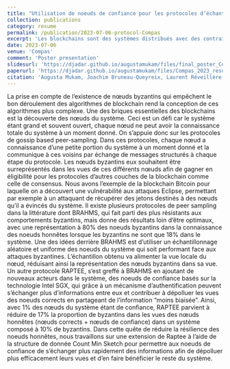 ```yaml
---
title: "Utilisation de noeuds de confiance pour les protocoles d’échantillonage de pairs tolérants aux attaques byzantines"
collection: publications
category: resume
permalink: /publication/2023-07-06-protocol-Compas
excerpt: 'Les blockchains sont des systèmes distribués avec des contraintes propres à satisfaire. Il faut par exemple s’assurer que les nœuds du système aient un état à jour dans des délais opportun, mais aussi que l’intégrité voir de la confidentialité des données soit préservée. '
date: 2023-07-06
venue: 'Compas'
comment: 'Poster presentation'
slidesurl: 'https://djadar.github.io/augustamukam/files/final_poster_Compas.pdf'
paperurl: 'https://djadar.github.io/augustamukam/files/Compas_2023_resume.pdf'
citation: 'Augusta Mukam, Joachim Bruneau-Queyreix, Laurent Réveillère. Utilisation de noeuds de confiance pour les protocoles d’échantillonage de pairs tolérants aux attaques byzantines, juillet 2023, Annecy, France.'
---
```


La prise en compte de l’existence de nœuds byzantins qui empêchent le bon déroulement des algorithmes
de blockchain rend la conception de ces algorithmes plus complexe. Une des briques essentielles des blockchains est la découverte des nœuds du système. Ceci est un défi car le système étant grand et souvent ouvert, chaque nœud ne peut avoir la connaissance totale du système à un moment donné. On s’appuie donc sur les protocoles de gossip based peer-sampling. Dans
ces protocoles, chaque nœud a connaissance d’une petite portion du système à un moment donné et la communique à ces voisins par échange de messages structurés à chaque étape du protocole. Les nœuds byzantins eux souhaitent être surreprésentés dans les vues de ces différents nœuds afin de gagner en éligibilité pour les protocoles d’autres couches de la blockchain comme celle de consensus. Nous avons l’exemple de la blockchain Bitcoin pour laquelle on a découvert une vulnérabilité aux attaques Eclipse, permettant par exemple à un attaquant de récupérer des jetons destinés à des nœuds qu’il a évincés du système.
Il existe plusieurs protocoles de peer sampling dans la littérature dont BRAHMS, qui fait parti des plus résistants aux comportements byzantins, mais donne des résultats loin d’être optimaux, avec une représentation à 80% des noeuds byzantins dans la connaissance des noeuds honnêtes lorsque les byzantins ne sont que 18% dans le système. Une des idées derrière BRAHMS est
d’utiliser un échantillonnage aléatoire et uniforme des noeuds du système qui soit performant face aux attaques byzantines. L’échantillon obtenu va alimenter la vue locale du nœud, réduisant ainsi la représentation des nœuds byzantins dans sa vue. Un autre protocole RAPTEE, s’est greffé à BRAHMS en ajoutant de nouveaux acteurs dans le système, des noeuds de confiance basés sur la technologie Intel SGX, qui grâce à un mécanisme d’authentification peuvent s’échanger plus d’informations entre eux et contribuer à dépolluer les vues des noeuds corrects en partageant de l’information “moins biaisée”. Ainsi, avec 1% des nœuds du système étant de confiance, RAPTEE parvient à réduire de 17% la proportion de byzantins dans les vues des nœuds honnêtes (nœuds corrects + nœuds de confiance) dans un système composé à 10% de byzantins.
Dans cette quête de réduire la résilience des noeuds honnêtes, nous travaillons sur une extension de Raptee à l’aide de la structure de donnée Count Min Sketch pour permettre aux noeuds de confiance de s’échanger plus rapidement des informations afin de dépolluer plus efficacement leurs vues et d’en faire bénéficier le reste du système.